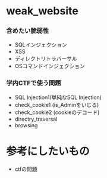 # weak_website

### 含めたい脆弱性
- SQLインジェクション
- XSS
- ディレクトリトラバーサル
- OSコマンドインジェクション

### 学内CTFで使う問題
- SQL Injection1(単純なSQL Injection)
- check_cookie1 (is_Adminをいじる)
- check_cookie2 (cookieのデコード)
- directry_traversal
- browsing

# 参考にしたいもの
- ctfの問題